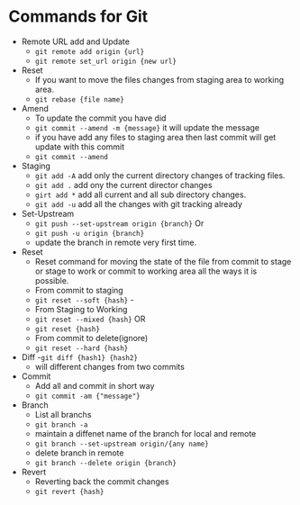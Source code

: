 # Commands for Git 
 - Remote URL add and Update
    - `git remote add origin {url}`
    - `git remote set_url origin {new url} `
- Reset
    - If you want to move the files changes from staging area to working area. 
    - `git rebase {file name}`
- Amend
    - To update the commit you have did
    - `git commit --amend -m {message}` it will update the message
    - if you have add any files to staging area then last commit will get update with this commit
    - `git commit --amend`
- Staging
    - `git add -A` add only the current directory changes of tracking files.
    - `git add .` add ony the current director changes
    - `girt add *` add all current and all sub directory changes.
    - `git add -u` add all the changes with git tracking already
- Set-Upstream
    - `git push --set-upstream origin {branch}` Or
    - `git push -u origin {branch}`
    - update the branch in remote very first time.
- Reset
    - Reset command for moving the state of the file from commit to stage or stage to work or commit to working area all the ways it is possible.
    - From commit to staging
    - `git reset --soft {hash}` -
    - From Staging to Working
    - `git reset --mixed {hash}` OR
    - `git reset {hash}`
    - From commit to delete(ignore)
    - `git reset --hard {hash}`
- Diff
    -`git diff {hash1} {hash2}`
    - will different changes from two commits
- Commit
    - Add all and commit in short way
    - `git commit -am {"message"}`
- Branch
    - List all branchs
    - `git branch -a`
    - maintain a diffenet name of the branch for local and remote
    - `git branch --set-upstream origin/{any name}`
    - delete branch in remote
    - `git branch --delete origin {branch}`
- Revert
    - Reverting back the commit changes
    - `git revert {hash}`
